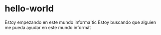 # hello-world
Estoy empezando en este mundo informa´tic
Estoy buscando que alguien me pueda ayudar en este mundo informát
